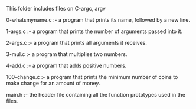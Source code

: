   This folder includes files on C-argc, argv

  0-whatsmyname.c :- a program that prints its name, followed by a new line.

  1-args.c :- a program that prints the number of arguments passed into it.

  2-args.c :- a program that prints all arguments it receives.

  3-mul.c :- a program that multiplies two numbers.

  4-add.c :- a program that adds positive numbers.

  100-change.c :- a program that prints the minimum number of coins to make change for an amount of money.

  main.h :- the header file containing all the function prototypes used in the files.
